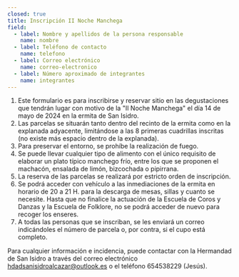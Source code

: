 ```yaml
---
closed: true
title: Inscripción II Noche Manchega
field:
  - label: Nombre y apellidos de la persona responsable
    name: nombre
  - label: Teléfono de contacto
    name: telefono
  - label: Correo electrónico
    name: correo-electronico
  - label: Número aproximado de integrantes
    name: integrantes
---
```


1. Este formulario es para inscribirse y reservar sitio en las degustaciones que tendrán lugar con motivo de la "II Noche Manchega" el día 14 de mayo de 2024 en la ermita de San Isidro.
2. Las parcelas se situarán tanto dentro del recinto de la ermita como en la explanada adyacente, limitándose a las 8 primeras cuadrillas inscritas (no existe más espacio dentro de la explanada).
3. Para preservar el entorno, se prohíbe la realización de fuego.
4. Se puede llevar cualquier tipo de alimento con el único requisito de elaborar un plato típico manchego frío, entre los que se proponen el machacón, ensalada de limón, bizcochada o pipirrana.
5. La reserva de las parcelas se realizará por estricto orden de inscripción.
6. Se podrá acceder con vehículo a las inmediaciones de la ermita en horario de 20 a 21 H. para la descarga de mesas, sillas y cuanto se necesite. Hasta que no finalice la actuación de la Escuela de Coros y Danzas y la Escuela de Folklore, no se podrá acceder de nuevo para recoger los enseres.
7. A todas las personas que se inscriban, se les enviará un correo indicándoles el número de parcela o, por contra, si el cupo está completo.

Para cualquier información e incidencia, puede contactar con la Hermandad de San Isidro a través del correo electrónico [hdadsanisidroalcazar@outlook.es](mailto:hdadsanisidroalcazar@outlook.es) o el teléfono 654538229 (Jesús).
